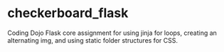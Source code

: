 # checkerboard_flask
Coding Dojo Flask core assignment for using jinja for loops, creating an alternating img, and using static folder structures for CSS.
